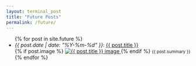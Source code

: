 ```yaml
---
layout: terminal_post
title: "Future Posts"
permalink: /future/
---
```



<ul>
  {% for post in site.future %}
  <li>
    <em>{{ post.date | date: "%Y-%m-%d" }}</em>:
    <a href="{{ post.url | relative_url }}#content" title="{{ post.summary | escape }}">{{ post.title }}</a>
    <br>
    {% if post.image %}
    <a href="{{ post.url | relative_url }}#content" title="{{ post.title }}">
      <img class="small-post-image" style="max-width: 40%;" src="{{ post.image | relative_url }}" alt="{{ post.title }} image">
    </a>
    {% endif %}
    <small class="post-summary">{{ post.summary }}</small>
  </li>
  {% endfor %}
</ul>